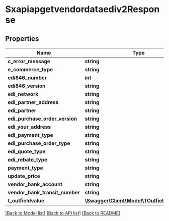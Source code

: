 # Sxapiapgetvendordataediv2Response

## Properties
Name | Type | Description | Notes
------------ | ------------- | ------------- | -------------
**c_error_message** | **string** |  | [optional] 
**e_commerce_type** | **string** |  | [optional] 
**edi846_number** | **int** |  | [optional] 
**edi846_version** | **string** |  | [optional] 
**edi_network** | **string** |  | [optional] 
**edi_partner_address** | **string** |  | [optional] 
**edi_partner** | **string** |  | [optional] 
**edi_purchase_order_version** | **string** |  | [optional] 
**edi_your_address** | **string** |  | [optional] 
**edi_payment_type** | **string** |  | [optional] 
**edi_purchase_order_type** | **string** |  | [optional] 
**edi_quote_type** | **string** |  | [optional] 
**edi_rebate_type** | **string** |  | [optional] 
**payment_type** | **string** |  | [optional] 
**update_price** | **string** |  | [optional] 
**vendor_bank_account** | **string** |  | [optional] 
**vendor_bank_transit_number** | **string** |  | [optional] 
**t_outfieldvalue** | [**\Swagger\Client\Model\TOutfieldvalueResp**](TOutfieldvalueResp.md) |  | [optional] 

[[Back to Model list]](../README.md#documentation-for-models) [[Back to API list]](../README.md#documentation-for-api-endpoints) [[Back to README]](../README.md)


